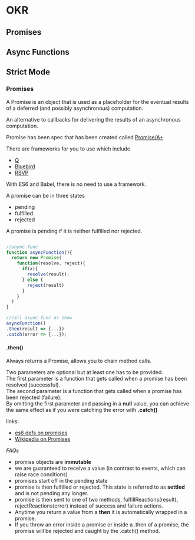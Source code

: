 # OKR
## Promises
## Async Functions
## Strict Mode

### Promises

A Promise is an object that is used as a placeholder for the eventual results of a deferred (and possibly asynchronous) computation.

An alternative to callbacks for delivering the results of an asynchronous computation.

Promise has been spec that has been created called [Promise/A+](https://promisesaplus.com/)

There are frameworks for you to use which include
+ [Q](https://github.com/kriskowal/q)
+ [Bluebird](https://github.com/petkaantonov/bluebird)
+ [RSVP](https://github.com/tildeio/rsvp.js)

With ES6 and Babel, there is no need to use a framework.

A promise can be in three states
+ pending
+ fulfilled
+ rejected

A promise is pending if it is neither fulfilled nor rejected.

```javascript

//anync func
function asyncFunction(){
  return new Promise(
    function(resolve, reject){
      if(x){
        resolve(result);
      } else {
        reject(result)
      }
    }
  )
}

//call async func as show
asyncFunction()
.then(result => {...})
.catch(error => {...});
```

#### .then()
Always returns a Promise, allows you to chain method calls.

Two parameters are optional but at least one has to be provided.  
The first parameter is a function that gets called when a promise has been resolved (successful).  
The second parameter is a function that gets called when a promise has been rejected (failure).  
By omitting the first parameter and passing in a **null** value, you can achieve the same effect as if you were catching the error with **.catch()**  



links:
+ [es6 defs on promises](https://tc39.github.io/ecma262/#sec-promise-objects)
+ [Wikipedia on Promises](https://tc39.github.io/ecma262/#sec-promise-objects)

*FAQs*
+ promise objects are **immutable**
+ we are guaranteed to receive a value (in contrast to events, which can raise race conditions)
+ promises start off in the pending state
 + promise is then fulfilled or rejected. This state is referred to as **settled** and is not pending any longer.
 + promise is then sent to one of two methods, fulfillReactions(result), rejectReactions(error) instead of success and failure actions.
+ Anytime you return a value from a **then** it is automatically wrapped in a promise.
+ If you throw an error inside a promise or inside a .then of a promise, the promise will be rejected and caught by the .catch() method.
